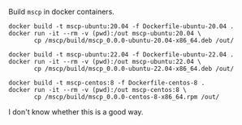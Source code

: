 
Build `mscp` in docker containers.

```console
docker build -t mscp-ubuntu:20.04 -f Dockerfile-ubuntu-20.04 .
docker run -it --rm -v (pwd):/out mscp-ubuntu:20.04 \
       cp /mscp/build/mscp_0.0.0-ubuntu-20.04-x86_64.deb /out/

docker build -t mscp-ubuntu:22.04 -f Dockerfile-ubuntu-22.04 .
docker run -it --rm -v (pwd):/out mscp-ubuntu:22.04 \
       cp /mscp/build/mscp_0.0.0-ubuntu-22.04-x86_64.deb /out/

docker build -t mscp-centos:8 -f Dockerfile-centos-8 .
docker run -it --rm -v (pwd):/out mscp-centos:8 \
       cp /mscp/build/mscp_0.0.0-centos-8-x86_64.rpm /out/
```

I don't know whether this is a good way.